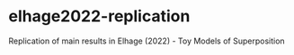 # elhage2022-replication
Replication of main results in Elhage (2022) - Toy Models of Superposition
